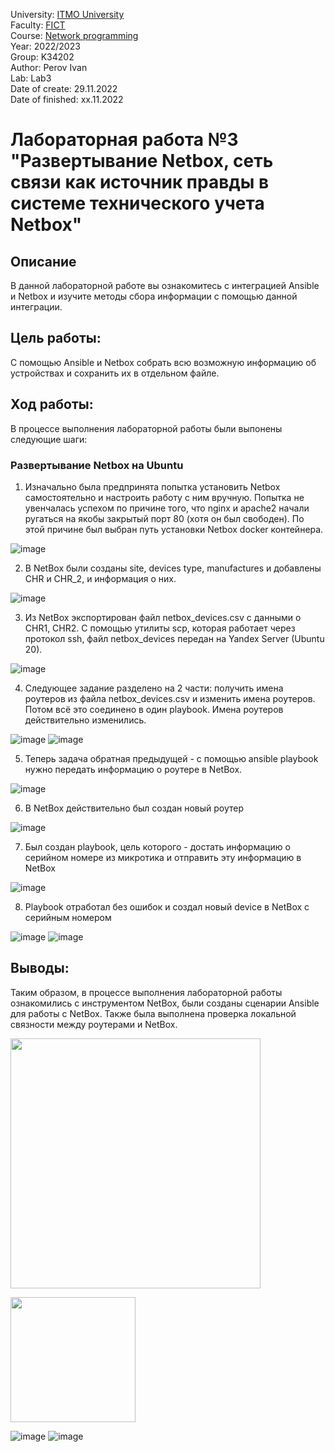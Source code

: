 University: [ITMO University](https://itmo.ru/ru/) <br/>
Faculty: [FICT](https://fict.itmo.ru) <br/>
Course: [Network programming](https://github.com/itmo-ict-faculty/network-programming) <br/>
Year: 2022/2023 <br/>
Group: K34202 <br/>
Author: Perov Ivan <br/>
Lab: Lab3 <br/>
Date of create: 29.11.2022 <br/>
Date of finished: xx.11.2022 <br/>

# Лабораторная работа №3 "Развертывание Netbox, сеть связи как источник правды в системе технического учета Netbox"

## Описание
   В данной лабораторной работе вы ознакомитесь с интеграцией Ansible и Netbox и изучите методы сбора информации с помощью данной интеграции.

## Цель работы:
   С помощью Ansible и Netbox собрать всю возможную информацию об устройствах и сохранить их в отдельном файле.

## Ход работы:
   В процессе выполнения лабораторной работы были выпонены следующие шаги:
   
   ### Развертывание Netbox на Ubuntu ###
   1. Изначально была предпринята попытка установить Netbox самостоятельно и настроить работу с ним вручную. Попытка не увенчалась успехом по причине того, что nginx и apache2 начали ругаться на якобы закрытый порт 80 (хотя он был свободен). По этой причине был выбран путь установки Netbox docker контейнера.

![image](https://user-images.githubusercontent.com/17079352/204521034-136b7a48-08ec-485c-8ee8-b426dba0cda2.png)

 
   2. В NetBox были созданы site, devices type, manufactures и добавлены CHR и CHR_2, и информация о них.

![image](https://user-images.githubusercontent.com/17079352/204521659-d3b7267d-a132-428f-91b0-f2d98831ac45.png)

   3. Из NetBox экспортирован файл netbox_devices.csv с данными о CHR1, CHR2. С помощью утилиты scp, которая работает через протокол ssh, файл netbox_devices передан на Yandex Server (Ubuntu 20). 

![image](https://user-images.githubusercontent.com/17079352/204522663-fe6224a1-6f07-46ba-a010-93202107ee66.png)

   4. Следующее задание разделено на 2 части: получить имена роутеров из файла netbox_devices.csv и изменить имена роутеров. Потом всё это соединено в один playbook. Имена роутеров действительно изменились.

![image](https://user-images.githubusercontent.com/17079352/204849795-c4862b2c-9768-4c58-8c9f-908c4694a957.png)
![image](https://user-images.githubusercontent.com/17079352/204849998-ca6c28ac-4976-4c35-b86b-10a9083779c0.png)

   5. Теперь задача обратная предыдущей - с помощью ansible playbook нужно передать информацию о роутере в NetBox.

![image](https://user-images.githubusercontent.com/17079352/204851258-d1d10cd7-10c5-41c1-b5db-a7850f8ca5cd.png)

   6. В NetBox действительно был создан новый роутер
   
![image](https://user-images.githubusercontent.com/17079352/204851472-02ad256b-0888-472f-a858-9fc3d5f797ac.png)

   7. Был создан playbook, цель которого - достать информацию о серийном номере из микротика и отправить эту информацию в NetBox

![image](https://user-images.githubusercontent.com/17079352/204865956-866d2cd4-4e10-45d4-8cfa-fb2a23c0957c.png)

   8. Playbook отработал без ошибок и создал новый device в NetBox с серийным номером
   
![image](https://user-images.githubusercontent.com/17079352/204866374-9a5df20e-085e-420b-bc13-e162ddf6e138.png)
![image](https://user-images.githubusercontent.com/17079352/204866265-d36ffe84-66f4-4112-81c4-ae66b1d2f550.png)


## Выводы:
   Таким образом, в процессе выполнения лабораторной работы ознакомились с инструментом NetBox, были созданы сценарии Ansible для работы с NetBox. Также была выполнена проверка локальной связности между роутерами и NetBox.
   
[<img src="https://user-images.githubusercontent.com/58363643/201637927-5f979abc-82b9-4670-9bb7-f2811174bf9a.png" width="400"/>](https://user-images.githubusercontent.com/58363643/201637927-5f979abc-82b9-4670-9bb7-f2811174bf9a.png)

[<img src="https://user-images.githubusercontent.com/58363643/201636964-661a106e-6b31-4ceb-b67f-8cd60fe4f803.png" width="200"/>](https://user-images.githubusercontent.com/58363643/201636964-661a106e-6b31-4ceb-b67f-8cd60fe4f803.png)

![image](https://user-images.githubusercontent.com/58363643/201857358-49a28fbe-1516-47f5-949d-ea736c716819.png)
![image](https://user-images.githubusercontent.com/58363643/201857815-b05b40db-55ef-48c3-9d37-754fcee9d765.png)
